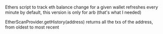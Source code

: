 Ethers script to track eth balance change for a given wallet
refreshes every minute by default, this version is only for arb (that's what I needed)

EtherScanProvider.getHistory(address) returns all the txs of the address, from oldest to most recent
